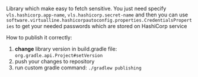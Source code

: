 Library which make easy to fetch sensitive. You just need specify `vls.hashicorp.app-name`, `vls.hashicorp.secret-name`
and then you can use `software.virtualline.hashicorpautoconfig.properties.CredentialsProperties` to get your needed
passwords which are stored on HashiCorp service


How to publish it correctly:

1. **change** library version in build.gradle file: `org.gradle.api.Project#setVersion` 
2. push your changes to repository
3. run custom gradle command: `./gradlew publishing`